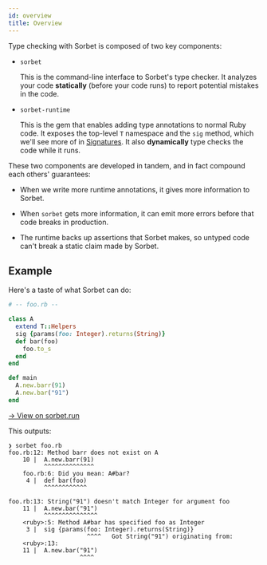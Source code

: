 ```yaml
---
id: overview
title: Overview
---
```


Type checking with Sorbet is composed of two key components:

- `sorbet`

  This is the command-line interface to Sorbet's type checker. It analyzes your
  code **statically** (before your code runs) to report potential mistakes in
  the code.

- `sorbet-runtime`

  This is the gem that enables adding type annotations to normal Ruby code. It
  exposes the top-level `T` namespace and the `sig` method, which we'll see more
  of in [Signatures](sigs.md). It also **dynamically** type checks the code
  while it runs.

These two components are developed in tandem, and in fact compound each others'
guarantees:

- When we write more runtime annotations, it gives more information to Sorbet.

- When `sorbet` gets more information, it can emit more errors before that code
  breaks in production.

- The runtime backs up assertions that Sorbet makes, so untyped code can't break
  a static claim made by Sorbet.

## Example

Here's a taste of what Sorbet can do:

```ruby
# -- foo.rb --

class A
  extend T::Helpers
  sig {params(foo: Integer).returns(String)}
  def bar(foo)
    foo.to_s
  end
end

def main
  A.new.barr(91)
  A.new.bar("91")
end
```

[→ View on sorbet.run](#TODO-jez)

This outputs:

```text
❯ sorbet foo.rb
foo.rb:12: Method barr does not exist on A
    10 |  A.new.barr(91)
          ^^^^^^^^^^^^^^
    foo.rb:6: Did you mean: A#bar?
     4 |  def bar(foo)
          ^^^^^^^^^^^^ 

foo.rb:13: String("91") doesn't match Integer for argument foo
    11 |  A.new.bar("91")
          ^^^^^^^^^^^^^^^ 
    <ruby>:5: Method A#bar has specified foo as Integer
     3 |  sig {params(foo: Integer).returns(String)}
                      ^^^^   Got String("91") originating from:
    <ruby>:13:
    11 |  A.new.bar("91")
                    ^^^^
```


